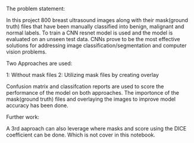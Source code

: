 The problem statement:

In this project 800 breast ultrasound images along with their mask(ground truth) files that have been manually classified into benign, malignant and normal labels. To train a CNN resnet model is used and the model is evaluated on an unseen test data. CNNs prove to be the most effective solutions for addressing image classification/segmentation and computer vision problems.

Two Approaches are used:

1: Without mask files
2: Utilizing mask files by creating overlay


Confusion matrix and classifcation reports are used to score the performance of the model on both approaches. The importonce of the mask(ground truth) files and overlaying the images to improve model accuracy has been done.

Further work:

A 3rd aaproach can also leverage where masks and score using the DICE coefficient can be done. Which is not cover in this notebook.

